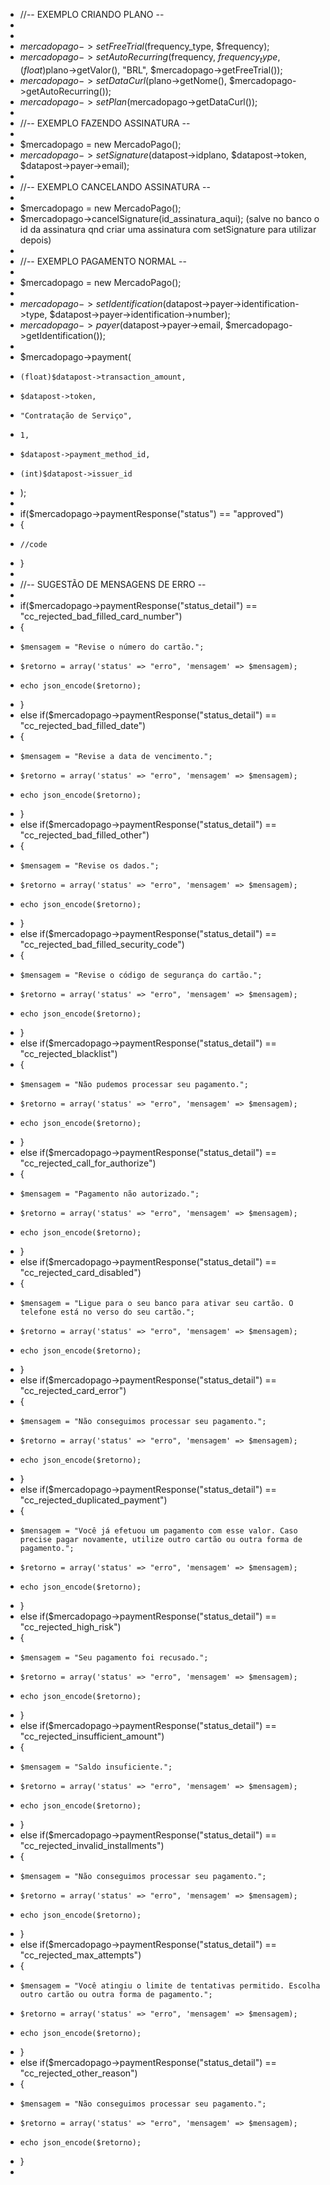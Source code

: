 
* //-- EXEMPLO CRIANDO PLANO -- 
*
*
* $mercadopago->setFreeTrial($frequency_type, $frequency);
* $mercadopago->setAutoRecurring($frequency, $frequency_type, (float)$plano->getValor(), "BRL", $mercadopago->getFreeTrial());
* $mercadopago->setDataCurl($plano->getNome(), $mercadopago->getAutoRecurring());
* $mercadopago->setPlan($mercadopago->getDataCurl());
*
* //-- EXEMPLO FAZENDO ASSINATURA -- 
*
* $mercadopago = new MercadoPago();
* $mercadopago->setSignature($datapost->idplano, $datapost->token, $datapost->payer->email);
*
* //-- EXEMPLO CANCELANDO ASSINATURA --
*
* $mercadopago = new MercadoPago();
* $mercadopago->cancelSignature(id_assinatura_aqui); (salve no banco o id da assinatura qnd criar uma assinatura com setSignature para utilizar depois)
*
* //-- EXEMPLO PAGAMENTO NORMAL -- 
*
* $mercadopago = new MercadoPago();
*
* $mercadopago->setIdentification($datapost->payer->identification->type, $datapost->payer->identification->number);
* $mercadopago->payer($datapost->payer->email, $mercadopago->getIdentification());
*
* $mercadopago->payment(
*     (float)$datapost->transaction_amount,
*     $datapost->token,
*     "Contratação de Serviço",
*     1,
*     $datapost->payment_method_id,
*     (int)$datapost->issuer_id
* );
*
* if($mercadopago->paymentResponse("status") == "approved") 
* {   
*     //code
* }
*
* //-- SUGESTÃO DE MENSAGENS DE ERRO --
*
* if($mercadopago->paymentResponse("status_detail") == "cc_rejected_bad_filled_card_number")
* {
*     $mensagem = "Revise o número do cartão.";
*     $retorno = array('status' => "erro", 'mensagem' => $mensagem);
*     echo json_encode($retorno);
* }
* else if($mercadopago->paymentResponse("status_detail") == "cc_rejected_bad_filled_date")
* {
*     $mensagem = "Revise a data de vencimento.";
*     $retorno = array('status' => "erro", 'mensagem' => $mensagem);
*     echo json_encode($retorno);
* }
* else if($mercadopago->paymentResponse("status_detail") == "cc_rejected_bad_filled_other")
* {
*     $mensagem = "Revise os dados.";
*     $retorno = array('status' => "erro", 'mensagem' => $mensagem);
*     echo json_encode($retorno);
* }
* else if($mercadopago->paymentResponse("status_detail") == "cc_rejected_bad_filled_security_code")
* {
*     $mensagem = "Revise o código de segurança do cartão.";
*     $retorno = array('status' => "erro", 'mensagem' => $mensagem);
*     echo json_encode($retorno);
* }
* else if($mercadopago->paymentResponse("status_detail") == "cc_rejected_blacklist")
* {
*     $mensagem = "Não pudemos processar seu pagamento.";
*     $retorno = array('status' => "erro", 'mensagem' => $mensagem);
*     echo json_encode($retorno);
* }
* else if($mercadopago->paymentResponse("status_detail") == "cc_rejected_call_for_authorize")
* {
*     $mensagem = "Pagamento não autorizado.";
*     $retorno = array('status' => "erro", 'mensagem' => $mensagem);
*     echo json_encode($retorno);
* }
* else if($mercadopago->paymentResponse("status_detail") == "cc_rejected_card_disabled")
* {
*     $mensagem = "Ligue para o seu banco para ativar seu cartão. O telefone está no verso do seu cartão.";
*     $retorno = array('status' => "erro", 'mensagem' => $mensagem);
*     echo json_encode($retorno);
* }
* else if($mercadopago->paymentResponse("status_detail") == "cc_rejected_card_error")
* {
*     $mensagem = "Não conseguimos processar seu pagamento.";
*     $retorno = array('status' => "erro", 'mensagem' => $mensagem);
*     echo json_encode($retorno);
* }
* else if($mercadopago->paymentResponse("status_detail") == "cc_rejected_duplicated_payment")
* {
*     $mensagem = "Você já efetuou um pagamento com esse valor. Caso precise pagar novamente, utilize outro cartão ou outra forma de pagamento.";
*     $retorno = array('status' => "erro", 'mensagem' => $mensagem);
*     echo json_encode($retorno);
* }
* else if($mercadopago->paymentResponse("status_detail") == "cc_rejected_high_risk")
* {
*     $mensagem = "Seu pagamento foi recusado.";
*     $retorno = array('status' => "erro", 'mensagem' => $mensagem);
*     echo json_encode($retorno);
* }
* else if($mercadopago->paymentResponse("status_detail") == "cc_rejected_insufficient_amount")
* {
*     $mensagem = "Saldo insuficiente.";
*     $retorno = array('status' => "erro", 'mensagem' => $mensagem);
*     echo json_encode($retorno);
* }
* else if($mercadopago->paymentResponse("status_detail") == "cc_rejected_invalid_installments")
* {
*     $mensagem = "Não conseguimos processar seu pagamento.";
*     $retorno = array('status' => "erro", 'mensagem' => $mensagem);
*     echo json_encode($retorno);
* }
* else if($mercadopago->paymentResponse("status_detail") == "cc_rejected_max_attempts")
* {
*     $mensagem = "Você atingiu o limite de tentativas permitido. Escolha outro cartão ou outra forma de pagamento.";
*     $retorno = array('status' => "erro", 'mensagem' => $mensagem);
*     echo json_encode($retorno);
* }
* else if($mercadopago->paymentResponse("status_detail") == "cc_rejected_other_reason")
* {
*     $mensagem = "Não conseguimos processar seu pagamento.";
*     $retorno = array('status' => "erro", 'mensagem' => $mensagem);
*     echo json_encode($retorno);
* }
*
